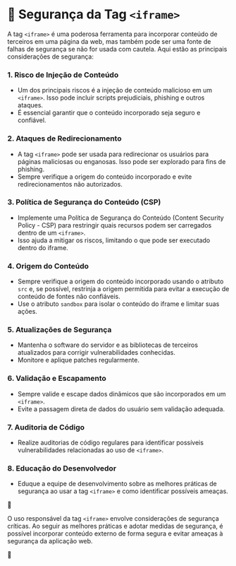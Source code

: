# 🛑 Segurança da Tag `<iframe>`

A tag `<iframe>` é uma poderosa ferramenta para incorporar conteúdo de terceiros em uma página da web, mas também pode ser uma fonte de falhas de segurança se não for usada com cautela. Aqui estão as principais considerações de segurança:

### 1. Risco de Injeção de Conteúdo

- Um dos principais riscos é a injeção de conteúdo malicioso em um `<iframe>`. Isso pode incluir scripts prejudiciais, phishing e outros ataques.
- É essencial garantir que o conteúdo incorporado seja seguro e confiável.

### 2. Ataques de Redirecionamento

- A tag `<iframe>` pode ser usada para redirecionar os usuários para páginas maliciosas ou enganosas. Isso pode ser explorado para fins de phishing.
- Sempre verifique a origem do conteúdo incorporado e evite redirecionamentos não autorizados.

### 3. Política de Segurança do Conteúdo (CSP)

- Implemente uma Política de Segurança do Conteúdo (Content Security Policy - CSP) para restringir quais recursos podem ser carregados dentro de um `<iframe>`.
- Isso ajuda a mitigar os riscos, limitando o que pode ser executado dentro do iframe.

### 4. Origem do Conteúdo

- Sempre verifique a origem do conteúdo incorporado usando o atributo `src` e, se possível, restrinja a origem permitida para evitar a execução de conteúdo de fontes não confiáveis.
- Use o atributo `sandbox` para isolar o conteúdo do iframe e limitar suas ações.

### 5. Atualizações de Segurança

- Mantenha o software do servidor e as bibliotecas de terceiros atualizados para corrigir vulnerabilidades conhecidas.
- Monitore e aplique patches regularmente.

### 6. Validação e Escapamento

- Sempre valide e escape dados dinâmicos que são incorporados em um `<iframe>`.
- Evite a passagem direta de dados do usuário sem validação adequada.

### 7. Auditoria de Código

- Realize auditorias de código regulares para identificar possíveis vulnerabilidades relacionadas ao uso de `<iframe>`.

### 8. Educação do Desenvolvedor

- Eduque a equipe de desenvolvimento sobre as melhores práticas de segurança ao usar a tag `<iframe>` e como identificar possíveis ameaças.

📌

O uso responsável da tag `<iframe>` envolve considerações de segurança críticas. Ao seguir as melhores práticas e adotar medidas de segurança, é possível incorporar conteúdo externo de forma segura e evitar ameaças à segurança da aplicação web.

📌
